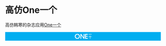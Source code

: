 # 高仿One一个
高仿韩寒的杂志应用[One一个](http://wufazhuce.com/)

![](https://github.com/JohnTsaiAndroid/One/blob/dev/art/one_banner.png?raw=true)

